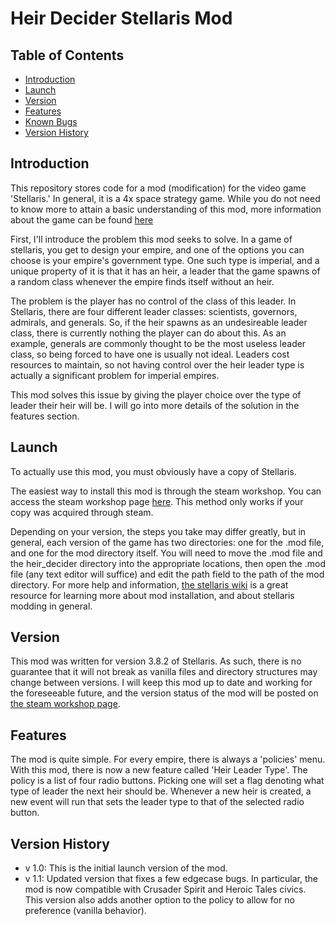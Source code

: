 # Heir Decider Stellaris Mod

## Table of Contents

- [Introduction](#introduction)
- [Launch](#launch)
- [Version](#version)
- [Features](#features)
- [Known Bugs](#known-bugs)
- [Version History](#version-history)

## Introduction

This repository stores code for a mod (modification) for the video game 'Stellaris.' In general, it is a 4x space strategy game. While you do not need to know more to attain a basic understanding of this mod, more information about the game can be found [here](https://www.paradoxinteractive.com/games/stellaris/about)

First, I'll introduce the problem this mod seeks to solve. In a game of stellaris, you get to design your empire, and one of the options you can choose is your empire's government type. One such type is imperial, and a unique property of it is that it has an heir, a leader that the game spawns of a random class whenever the empire finds itself without an heir.

The problem is the player has no control of the class of this leader. In Stellaris, there are four different leader classes: scientists, governors, admirals, and generals. So, if the heir spawns as an undesireable leader class, there is currently nothing the player can do about this. As an example, generals are commonly thought to be the most useless leader class, so being forced to have one is usually not ideal. Leaders cost resources to maintain, so not having control over the heir leader type is actually a significant problem for imperial empires.

This mod solves this issue by giving the player choice over the type of leader their heir will be. I will go into more details of the solution in the features section.

## Launch

To actually use this mod, you must obviously have a copy of Stellaris. 

The easiest way to install this mod is through the steam workshop. You can access the steam workshop page [here](https://steamcommunity.com/sharedfiles/filedetails/?id=2977239553). This method only works if your copy was acquired through steam. 

Depending on your version, the steps you take may differ greatly, but in general, each version of the game has two directories: one for the .mod file, and one for the mod directory itself. You will need to move the .mod file and the heir_decider directory into the appropriate locations, then open the .mod file (any text editor will suffice) and edit the path field to the path of the mod directory. For more help and information, [the stellaris wiki](https://stellaris.paradoxwikis.com/Mods) is a great resource for learning more about mod installation, and about stellaris modding in general.

## Version

This mod was written for version 3.8.2 of Stellaris. As such, there is no guarantee that it will not break as vanilla files and directory structures may change between versions. I will keep this mod up to date and working for the foreseeable future, and the version status of the mod will be posted on [the steam workshop page](https://steamcommunity.com/sharedfiles/filedetails/?id=2977239553).

## Features

The mod is quite simple. For every empire, there is always a 'policies' menu. With this mod, there is now a new feature called 'Heir Leader Type'. The policy is a list of four radio buttons. Picking one will set a flag denoting what type of leader the next heir should be. Whenever a new heir is created, a new event will run that sets the leader type to that of the selected radio button.

## Version History

- v 1.0: This is the initial launch version of the mod.
- v 1.1: Updated version that fixes a few edgecase bugs. In particular, the mod is now compatible with Crusader Spirit and Heroic Tales civics. This version also adds another option to the policy to allow for no preference (vanilla behavior).
